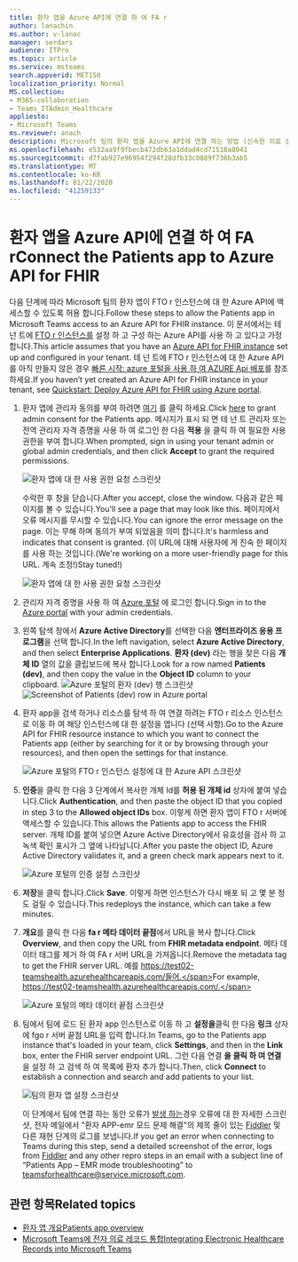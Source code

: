 ```yaml
---
title: 환자 앱을 Azure API에 연결 하 여 FA r
author: lanachin
ms.author: v-lanac
manager: serdars
audience: ITPro
ms.topic: article
ms.service: msteams
search.appverid: MET150
localization_priority: Normal
MS.collection:
- M365-collaboration
- Teams_ITAdmin_Healthcare
appliesto:
- Microsoft Teams
ms.reviewer: anach
description: Microsoft 팀의 환자 앱을 Azure API에 연결 하는 방법 (신속한 의료 상호 운용성 리소스)에 대해 알아보세요.
ms.openlocfilehash: e532aa9f9fbecb472db63a1ddad4cd71518a8041
ms.sourcegitcommit: d7fab927e96954f294f28dfb33c0889f736b3ab5
ms.translationtype: MT
ms.contentlocale: ko-KR
ms.lasthandoff: 01/22/2020
ms.locfileid: "41259133"
---
```

# <a name="connect-the-patients-app-to-azure-api-for-fhir"></a><span data-ttu-id="ee902-103">환자 앱을 Azure API에 연결 하 여 FA r</span><span class="sxs-lookup"><span data-stu-id="ee902-103">Connect the Patients app to Azure API for FHIR</span></span>

<span data-ttu-id="ee902-104">다음 단계에 따라 Microsoft 팀의 환자 앱이 FTO r 인스턴스에 대 한 Azure API에 액세스할 수 있도록 허용 합니다.</span><span class="sxs-lookup"><span data-stu-id="ee902-104">Follow these steps to allow the Patients app in Microsoft Teams access to an Azure API for FHIR instance.</span></span> <span data-ttu-id="ee902-105">이 문서에서는 테 넌 트에 [FTO r 인스턴스를](https://azure.microsoft.com/services/azure-api-for-fhir/) 설정 하 고 구성 하는 Azure API를 사용 하 고 있다고 가정 합니다.</span><span class="sxs-lookup"><span data-stu-id="ee902-105">This article assumes that you have an [Azure API for FHIR instance](https://azure.microsoft.com/services/azure-api-for-fhir/) set up and configured in your tenant.</span></span>  <span data-ttu-id="ee902-106">테 넌 트에 FTO r 인스턴스에 대 한 Azure API를 아직 만들지 않은 경우 [빠른 시작: azure 포털을 사용 하 여 AZURE Api 배포](https://docs.microsoft.com/azure/healthcare-apis/fhir-paas-portal-quickstart)를 참조 하세요.</span><span class="sxs-lookup"><span data-stu-id="ee902-106">If you haven’t yet created an Azure API for FHIR instance in your tenant, see [Quickstart: Deploy Azure API for FHIR using Azure portal](https://docs.microsoft.com/azure/healthcare-apis/fhir-paas-portal-quickstart).</span></span>


1. <span data-ttu-id="ee902-107">환자 앱에 관리자 동의를 부여 하려면 [여기](https://login.microsoftonline.com/common/adminConsent?client_id=4aee3506-b263-43e0-ba31-1468fa7b2806) 를 클릭 하세요.</span><span class="sxs-lookup"><span data-stu-id="ee902-107">Click [here](https://login.microsoftonline.com/common/adminConsent?client_id=4aee3506-b263-43e0-ba31-1468fa7b2806) to grant admin consent for the Patients app.</span></span> <span data-ttu-id="ee902-108">메시지가 표시 되 면 테 넌 트 관리자 또는 전역 관리자 자격 증명을 사용 하 여 로그인 한 다음 **적용** 을 클릭 하 여 필요한 사용 권한을 부여 합니다.</span><span class="sxs-lookup"><span data-stu-id="ee902-108">When prompted, sign in using your tenant admin or global admin credentials, and then click **Accept** to grant the required permissions.</span></span>

    ![환자 앱에 대 한 사용 권한 요청 스크린샷](../../media/patients-app-permissions-request.png)

    <span data-ttu-id="ee902-110">수락한 후 창을 닫습니다.</span><span class="sxs-lookup"><span data-stu-id="ee902-110">After you accept, close the window.</span></span> <span data-ttu-id="ee902-111">다음과 같은 페이지를 볼 수 있습니다.</span><span class="sxs-lookup"><span data-stu-id="ee902-111">You'll see a page that may look like this.</span></span> <span data-ttu-id="ee902-112">페이지에서 오류 메시지를 무시할 수 있습니다.</span><span class="sxs-lookup"><span data-stu-id="ee902-112">You can ignore the error message on the page.</span></span> <span data-ttu-id="ee902-113">이는 무해 하며 동의가 부여 되었음을 의미 합니다.</span><span class="sxs-lookup"><span data-stu-id="ee902-113">It's harmless and indicates that consent is granted.</span></span> <span data-ttu-id="ee902-114">(이 URL에 대해 사용자에 게 친숙 한 페이지를 사용 하는 것입니다.</span><span class="sxs-lookup"><span data-stu-id="ee902-114">(We're working on a more user-friendly page for this URL.</span></span> <span data-ttu-id="ee902-115">계속 조정!)</span><span class="sxs-lookup"><span data-stu-id="ee902-115">Stay tuned!)</span></span>

    ![환자 앱에 대 한 사용 권한 요청 스크린샷](../../media/patients-app-permissions-request-granted.png)
2. <span data-ttu-id="ee902-117">관리자 자격 증명을 사용 하 여 [Azure 포털](https://portal.azure.com) 에 로그인 합니다.</span><span class="sxs-lookup"><span data-stu-id="ee902-117">Sign in to the [Azure portal](https://portal.azure.com) with your admin credentials.</span></span>
3. <span data-ttu-id="ee902-118">왼쪽 탐색 창에서 **Azure Active Directory**를 선택한 다음 **엔터프라이즈 응용 프로그램**을 선택 합니다.</span><span class="sxs-lookup"><span data-stu-id="ee902-118">In the left navigation, select **Azure Active Directory**, and then select **Enterprise Applications**.</span></span>
    <span data-ttu-id="ee902-119">**환자 (dev)** 라는 행을 찾은 다음 **개체 ID** 열의 값을 클립보드에 복사 합니다.</span><span class="sxs-lookup"><span data-stu-id="ee902-119">Look for a row named **Patients (dev)**, and then copy the value in the **Object ID** column to your clipboard.</span></span>
    <span data-ttu-id="ee902-120">![Azure 포털의 환자 (dev) 행 스크린샷](../../media/patients-app-azure-portal-object-id.png)</span><span class="sxs-lookup"><span data-stu-id="ee902-120">![Screenshot of Patients (dev) row in Azure portal](../../media/patients-app-azure-portal-object-id.png)</span></span>
4. <span data-ttu-id="ee902-121">환자 app을 검색 하거나 리소스를 탐색 하 여 연결 하려는 FTO r 리소스 인스턴스로 이동 하 여 해당 인스턴스에 대 한 설정을 엽니다 (선택 사항).</span><span class="sxs-lookup"><span data-stu-id="ee902-121">Go to the Azure API for FHIR resource instance to which you want to connect the Patients app (either by searching for it or by browsing through your resources), and then open the settings for that instance.</span></span>

    ![Azure 포털의 FTO r 인스턴스 설정에 대 한 Azure API 스크린샷](../../media/patients-app-azure-portal-instance-settings.png)

5. <span data-ttu-id="ee902-123">**인증**을 클릭 한 다음 3 단계에서 복사한 개체 Id를 **허용 된 개체 id** 상자에 붙여 넣습니다.</span><span class="sxs-lookup"><span data-stu-id="ee902-123">Click **Authentication**, and then paste the object ID that you copied in step 3 to the **Allowed object IDs** box.</span></span> <span data-ttu-id="ee902-124">이렇게 하면 환자 앱이 FTO r 서버에 액세스할 수 있습니다.</span><span class="sxs-lookup"><span data-stu-id="ee902-124">This allows the Patients app to access the FHIR server.</span></span> <span data-ttu-id="ee902-125">개체 ID를 붙여 넣으면 Azure Active Directory에서 유효성을 검사 하 고 녹색 확인 표시가 그 옆에 나타납니다.</span><span class="sxs-lookup"><span data-stu-id="ee902-125">After you paste the object ID, Azure Active Directory validates it, and a green check mark appears next to it.</span></span>

    ![Azure 포털의 인증 설정 스크린샷](../../media/patients-app-azure-portal-authentication.png)

6. <span data-ttu-id="ee902-127">**저장**을 클릭 합니다.</span><span class="sxs-lookup"><span data-stu-id="ee902-127">Click **Save**.</span></span> <span data-ttu-id="ee902-128">이렇게 하면 인스턴스가 다시 배포 되 고 몇 분 정도 걸릴 수 있습니다.</span><span class="sxs-lookup"><span data-stu-id="ee902-128">This redeploys the instance, which can take a few minutes.</span></span>
7. <span data-ttu-id="ee902-129">**개요**를 클릭 한 다음 **fa r 메타 데이터 끝점**에서 URL을 복사 합니다.</span><span class="sxs-lookup"><span data-stu-id="ee902-129">Click **Overview**, and then copy the URL from **FHIR metadata endpoint**.</span></span> <span data-ttu-id="ee902-130">메타 데이터 태그를 제거 하 여 FA r 서버 URL을 가져옵니다.</span><span class="sxs-lookup"><span data-stu-id="ee902-130">Remove the metadata tag to get the FHIR server URL.</span></span> <span data-ttu-id="ee902-131">예를 https://test02-teamshealth.azurehealthcareapis.com/들어.</span><span class="sxs-lookup"><span data-stu-id="ee902-131">For example, https://test02-teamshealth.azurehealthcareapis.com/.</span></span> 

    ![Azure 포털의 메타 데이터 끝점 스크린샷](../../media/patients-app-azure-portal-metadata-endpoint.png)

8. <span data-ttu-id="ee902-133">팀에서 팀에 로드 된 환자 app 인스턴스로 이동 하 고 **설정을**클릭 한 다음 **링크** 상자에 fgo r 서버 끝점 URL을 입력 합니다.</span><span class="sxs-lookup"><span data-stu-id="ee902-133">In Teams, go to the Patients app instance that's loaded in your team, click **Settings**, and then in the **Link** box, enter the FHIR server endpoint URL.</span></span> <span data-ttu-id="ee902-134">그런 다음 연결 **을 클릭 하 여 연결** 을 설정 하 고 검색 하 여 목록에 환자 추가 합니다.</span><span class="sxs-lookup"><span data-stu-id="ee902-134">Then, click **Connect** to establish a connection and search and add patients to your list.</span></span>  

    ![팀의 환자 앱 설정 스크린샷](../../media/patients-app-teams.png)
    
    <span data-ttu-id="ee902-136">이 단계에서 팀에 연결 하는 동안 오류가 [발생 하는](mailto:teamsforhealthcare@service.microsoft.com)경우 오류에 대 한 자세한 스크린샷, 전자 메일에서 "환자 APP-emr 모드 문제 해결"의 제목 줄이 있는 [Fiddler](https://www.telerik.com/download/fiddler) 및 다른 재현 단계의 로그를 보냅니다.</span><span class="sxs-lookup"><span data-stu-id="ee902-136">If you get an error when connecting to Teams during this step, send a detailed screenshot of the error, logs from [Fiddler](https://www.telerik.com/download/fiddler) and any other repro steps in an email with a subject line of “Patients App – EMR mode troubleshooting” to [teamsforhealthcare@service.microsoft.com](mailto:teamsforhealthcare@service.microsoft.com).</span></span>

## <a name="related-topics"></a><span data-ttu-id="ee902-137">관련 항목</span><span class="sxs-lookup"><span data-stu-id="ee902-137">Related topics</span></span>

- [<span data-ttu-id="ee902-138">환자 앱 개요</span><span class="sxs-lookup"><span data-stu-id="ee902-138">Patients app overview</span></span>](patients-app-overview.md)
- [<span data-ttu-id="ee902-139">Microsoft Teams에 전자 의료 레코드 통합</span><span class="sxs-lookup"><span data-stu-id="ee902-139">Integrating Electronic Healthcare Records into Microsoft Teams</span></span>](patients-app.md)
